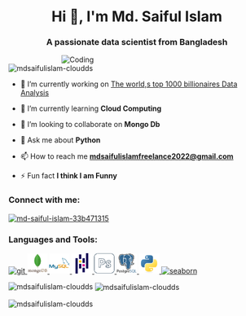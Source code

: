 <h1 align="center">Hi 👋, I'm Md. Saiful Islam</h1>
<h3 align="center">A passionate data scientist from Bangladesh</h3>
<img align="right"alt="Coding" width="400" src="https://storage.googleapis.com/gweb-cloudblog-publish/original_images/MLOps_Kloeckner_Hero_Banner_1920x946.gif">

<p align="left"> <img src="https://komarev.com/ghpvc/?username=mdsaifulislam-cloudds&label=Profile%20views&color=0e75b6&style=flat" alt="mdsaifulislam-cloudds" /> </p>

- 🔭 I’m currently working on [The world,s top 1000 billionaires Data Analysis](tinyurl.com/2qlwjjdm)

- 🌱 I’m currently learning **Cloud Computing**

- 👯 I’m looking to collaborate on **Mongo Db**

- 💬 Ask me about **Python**

- 📫 How to reach me **mdsaifulislamfreelance2022@gmail.com**

- ⚡ Fun fact **I think I am Funny**

<h3 align="left">Connect with me:</h3>
<p align="left">
<a href="https://linkedin.com/in/md-saiful-islam-33b471315" target="blank"><img align="center" src="https://raw.githubusercontent.com/rahuldkjain/github-profile-readme-generator/master/src/images/icons/Social/linked-in-alt.svg" alt="md-saiful-islam-33b471315" height="30" width="40" /></a>
</p>

<h3 align="left">Languages and Tools:</h3>
<p align="left"> <a href="https://git-scm.com/" target="_blank" rel="noreferrer"> <img src="https://www.vectorlogo.zone/logos/git-scm/git-scm-icon.svg" alt="git" width="40" height="40"/> </a> <a href="https://www.mongodb.com/" target="_blank" rel="noreferrer"> <img src="https://raw.githubusercontent.com/devicons/devicon/master/icons/mongodb/mongodb-original-wordmark.svg" alt="mongodb" width="40" height="40"/> </a> <a href="https://www.mysql.com/" target="_blank" rel="noreferrer"> <img src="https://raw.githubusercontent.com/devicons/devicon/master/icons/mysql/mysql-original-wordmark.svg" alt="mysql" width="40" height="40"/> </a> <a href="https://pandas.pydata.org/" target="_blank" rel="noreferrer"> <img src="https://raw.githubusercontent.com/devicons/devicon/2ae2a900d2f041da66e950e4d48052658d850630/icons/pandas/pandas-original.svg" alt="pandas" width="40" height="40"/> </a> <a href="https://www.photoshop.com/en" target="_blank" rel="noreferrer"> <img src="https://raw.githubusercontent.com/devicons/devicon/master/icons/photoshop/photoshop-line.svg" alt="photoshop" width="40" height="40"/> </a> <a href="https://www.postgresql.org" target="_blank" rel="noreferrer"> <img src="https://raw.githubusercontent.com/devicons/devicon/master/icons/postgresql/postgresql-original-wordmark.svg" alt="postgresql" width="40" height="40"/> </a> <a href="https://www.python.org" target="_blank" rel="noreferrer"> <img src="https://raw.githubusercontent.com/devicons/devicon/master/icons/python/python-original.svg" alt="python" width="40" height="40"/> </a> <a href="https://seaborn.pydata.org/" target="_blank" rel="noreferrer"> <img src="https://seaborn.pydata.org/_images/logo-mark-lightbg.svg" alt="seaborn" width="40" height="40"/> </a> </p>

<p><img align="left" src="https://github-readme-stats.vercel.app/api/top-langs?username=mdsaifulislam-cloudds&show_icons=true&locale=en&layout=compact" alt="mdsaifulislam-cloudds" /></p>

<p>&nbsp;<img align="center" src="https://github-readme-stats.vercel.app/api?username=mdsaifulislam-cloudds&show_icons=true&locale=en" alt="mdsaifulislam-cloudds" /></p>

<p><img align="center" src="https://github-readme-streak-stats.herokuapp.com/?user=mdsaifulislam-cloudds&" alt="mdsaifulislam-cloudds" /></p>
